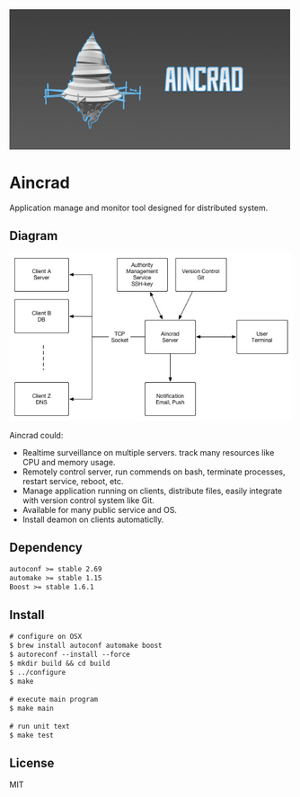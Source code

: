 <img src="https://raw.githubusercontent.com/rijn/Aincrad/master/res/logo.gif" width="500px" height="250px">

# Aincrad
Application manage and monitor tool designed for distributed system.

## Diagram

![](https://raw.githubusercontent.com/rijn/Aincrad/master/res/diagram.jpg)

Aincrad could:

* Realtime surveillance on multiple servers. track many resources like CPU and memory usage.
* Remotely control server, run commends on bash, terminate processes, restart service, reboot, etc.
* Manage application running on clients, distribute files, easily integrate with version control system like Git.
* Available for many public service and OS.
* Install deamon on clients automaticlly.

## Dependency

```
autoconf >= stable 2.69
automake >= stable 1.15
Boost >= stable 1.6.1
```

## Install

```
# configure on OSX
$ brew install autoconf automake boost
$ autoreconf --install --force
$ mkdir build && cd build
$ ../configure
$ make

# execute main program
$ make main

# run unit text
$ make test
```

## License

MIT
